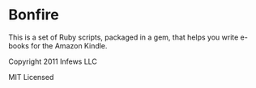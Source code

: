 # Bonfire

This is a set of Ruby scripts, packaged in a gem, that helps you write e-books for the Amazon Kindle.

Copyright 2011 Infews LLC

MIT Licensed

